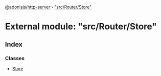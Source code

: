 [@adonisjs/http-server](../README.md) › ["src/Router/Store"](_src_router_store_.md)

# External module: "src/Router/Store"

## Index

### Classes

* [Store](../classes/_src_router_store_.store.md)

